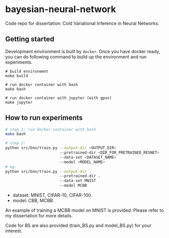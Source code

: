 # bayesian-neural-network
Code repo for dissertation: Cold Variational Inference in Neural Networks.

## Getting started
Development environment is built by `docker`. Once you have docker ready, you can do following command to build up the environment and run experiments.
```
# build environemnt
make build

# run docker container with bash
make bash

# run docker container with jupyter (with gpus)
make jupyter
```

## How to run experiments
```bash
# step 1: run docker container with bash
make bash

# step 2:
python src/bnn/train.py --output-dir <OUTPUT_DIR> 
                        --pretrained-dir <DIR_FOR_PRETRAINED_RESNET>
                        --data-set <DATASET_NAME>
                        --model <MODEL_NAME>
# eg. 
python src/bnn/train.py --output-dir .
                        --pretrained-dir .
                        --data-set MNIST
                        --model MCBB
```
- dataset: MNIST, CIFAR-10, CIFAR-100. 
- model: CBB, MCBB.

An example of training a MCBB model on MNIST is provided. Please refer to my dissertation for more details.

Code for BS are also provided (train_BS.py and model_BS.py) for your interest.

